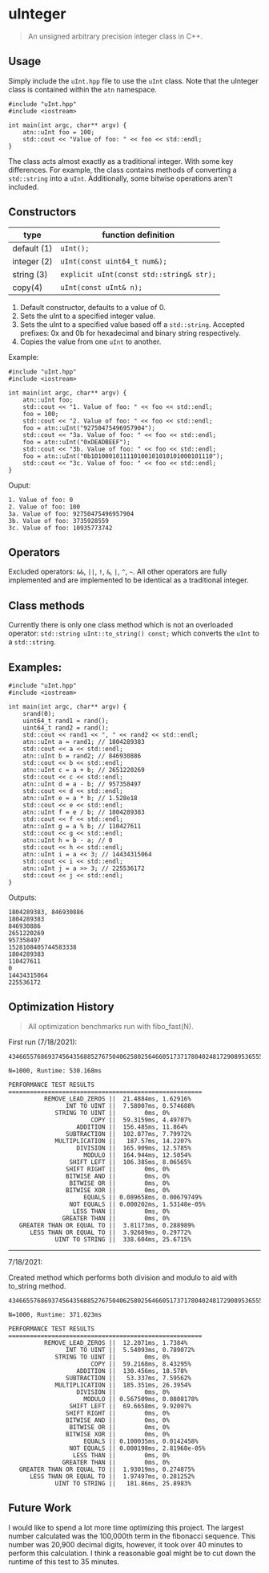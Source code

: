 # uInteger
> An unsigned arbitrary precision integer class in C++.

## Usage

Simply include the `uInt.hpp` file to use the `uInt` class. Note that the uInteger class is contained within the `atn` namespace. 

```
#include "uInt.hpp"
#include <iostream>

int main(int argc, char** argv) {
    atn::uInt foo = 100;
    std::cout << "Value of foo: " << foo << std::endl;
}
```

The class acts almost exactly as a traditional integer. With some key differences. For example, the class contains methods of converting a `std::string` into a `uInt`. Additionally, some bitwise operations aren't included.

## Constructors

type        | function definition
----------- | -------------------
default (1) | `uInt();`
integer (2) | `uInt(const uint64_t num&);`
string (3)  | `explicit uInt(const std::string& str);` 
copy(4)     | `uInt(const uInt& n);`
1. Default constructor, defaults to a value of 0.
2. Sets the uInt to a specified integer value.
3. Sets the uInt to a specified value based off a `std::string`. Accepted prefixes: 0x and 0b for hexadecimal and binary string respectively.
4. Copies the value from one `uInt` to another.

Example:
```
#include "uInt.hpp"
#include <iostream>

int main(int argc, char** argv) {
    atn::uInt foo;
    std::cout << "1. Value of foo: " << foo << std::endl;
    foo = 100;
    std::cout << "2. Value of foo: " << foo << std::endl;
    foo = atn::uInt("92750475496957904");
    std::cout << "3a. Value of foo: " << foo << std::endl;
    foo = atn::uInt("0xDEADBEEF");
    std::cout << "3b. Value of foo: " << foo << std::endl;
    foo = atn::uInt("0b1010001011110100101010101000101110");
    std::cout << "3c. Value of foo: " << foo << std::endl;
}
```

Ouput:
```
1. Value of foo: 0
2. Value of foo: 100
3a. Value of foo: 92750475496957904
3b. Value of foo: 3735928559
3c. Value of foo: 10935773742
```

## Operators

Excluded operators: `&&`, `||`, `!`, `&`, `|`, `^`, `~`. All other operators are fully implemented and are implemented to be identical as a traditional integer.

## Class methods

Currently there is only one class method which is not an overloaded operator: `std::string uInt::to_string() const;` which converts the `uInt` to a `std::string`.

## Examples:
```
#include "uInt.hpp"
#include <iostream>

int main(int argc, char** argv) {
    srand(0);
    uint64_t rand1 = rand();
    uint64_t rand2 = rand();
    std::cout << rand1 << ", " << rand2 << std::endl;
    atn::uInt a = rand1; // 1804289383
    std::cout << a << std::endl;
    atn::uInt b = rand2; // 846930886
    std::cout << b << std::endl;
    atn::uInt c = a + b; // 2651220269
    std::cout << c << std::endl;
    atn::uInt d = a - b; // 957358497
    std::cout << d << std::endl;
    atn::uInt e = a * b; // 1.528e18
    std::cout << e << std::endl;
    atn::uInt f = e / b; // 1804289383
    std::cout << f << std::endl;
    atn::uInt g = a % b; // 110427611
    std::cout << g << std::endl;
    atn::uInt h = b - a; // 0
    std::cout << h << std::endl;
    atn::uInt i = a << 3; // 14434315064
    std::cout << i << std::endl;
    atn::uInt j = a >> 3; // 225536172
    std::cout << j << std::endl;
}
```

Outputs: 
```
1804289383, 846930886
1804289383
846930886
2651220269
957358497
1528108405744583338
1804289383
110427611
0
14434315064
225536172
```

## Optimization History

> All optimization benchmarks run with fibo_fast(N).

First run (7/18/2021):
```
43466557686937456435688527675040625802564660517371780402481729089536555417949051890403879840079255169295922593080322634775209689623239873322471161642996440906533187938298969649928516003704476137795166849228875

N=1000, Runtime: 530.168ms

PERFORMANCE TEST RESULTS
======================================================
          REMOVE_LEAD_ZEROS ||  21.4884ms, 1.62916%
                INT TO UINT ||  7.58007ms, 0.574688%
             STRING TO UINT ||        0ms, 0%
                       COPY ||  59.3159ms, 4.49707%
                   ADDITION ||  156.485ms, 11.864%
                SUBTRACTION ||  102.877ms, 7.79972%
             MULTIPLICATION ||   187.57ms, 14.2207%
                   DIVISION ||  165.909ms, 12.5785%
                     MODULO ||  164.944ms, 12.5054%
                 SHIFT LEFT ||  106.385ms, 8.06565%
                SHIFT RIGHT ||        0ms, 0%
                BITWISE AND ||        0ms, 0%
                 BITWISE OR ||        0ms, 0%
                BITWISE XOR ||        0ms, 0%
                     EQUALS || 0.089658ms, 0.00679749%
                 NOT EQUALS || 0.000202ms, 1.53148e-05%
                  LESS THAN ||        0ms, 0%
               GREATER THAN ||        0ms, 0%
   GREATER THAN OR EQUAL TO ||  3.81173ms, 0.288989%
      LESS THAN OR EQUAL TO ||  3.92689ms, 0.29772%
             UINT TO STRING ||  338.604ms, 25.6715%
```
---
7/18/2021:

Created method which performs both division and modulo to aid with to_string method.

```
43466557686937456435688527675040625802564660517371780402481729089536555417949051890403879840079255169295922593080322634775209689623239873322471161642996440906533187938298969649928516003704476137795166849228875

N=1000, Runtime: 371.023ms

PERFORMANCE TEST RESULTS
======================================================
          REMOVE_LEAD_ZEROS ||  12.2071ms, 1.7384%
                INT TO UINT ||  5.54093ms, 0.789072%
             STRING TO UINT ||        0ms, 0%
                       COPY ||  59.2168ms, 8.43295%
                   ADDITION ||  130.456ms, 18.578%
                SUBTRACTION ||   53.337ms, 7.59562%
             MULTIPLICATION ||  185.351ms, 26.3954%
                   DIVISION ||        0ms, 0%
                     MODULO || 0.567509ms, 0.0808178%
                 SHIFT LEFT ||  69.6658ms, 9.92097%
                SHIFT RIGHT ||        0ms, 0%
                BITWISE AND ||        0ms, 0%
                 BITWISE OR ||        0ms, 0%
                BITWISE XOR ||        0ms, 0%
                     EQUALS || 0.100035ms, 0.0142458%
                 NOT EQUALS || 0.000198ms, 2.81968e-05%
                  LESS THAN ||        0ms, 0%
               GREATER THAN ||        0ms, 0%
   GREATER THAN OR EQUAL TO ||  1.93019ms, 0.274875%
      LESS THAN OR EQUAL TO ||  1.97497ms, 0.281252%
             UINT TO STRING ||   181.86ms, 25.8983%
```

## Future Work

I would like to spend a lot more time optimizing this project. The largest number calculated was the 100,000th term in the fibonacci sequence. This number was 20,900 decimal digits, however, it took over 40 minutes to perform this calculation. I think a reasonable goal might be to cut down the runtime of this test to 35 minutes.
